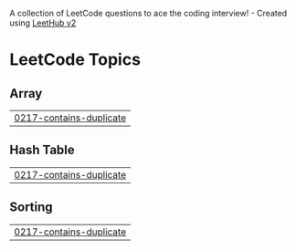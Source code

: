 A collection of LeetCode questions to ace the coding interview! - Created using [LeetHub v2](https://github.com/arunbhardwaj/LeetHub-2.0)
<!---LeetCode Topics Start-->
# LeetCode Topics
## Array
|  |
| ------- |
| [0217-contains-duplicate](https://github.com/nitikrimjial/dsa/tree/master/0217-contains-duplicate) |
## Hash Table
|  |
| ------- |
| [0217-contains-duplicate](https://github.com/nitikrimjial/dsa/tree/master/0217-contains-duplicate) |
## Sorting
|  |
| ------- |
| [0217-contains-duplicate](https://github.com/nitikrimjial/dsa/tree/master/0217-contains-duplicate) |
<!---LeetCode Topics End-->